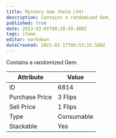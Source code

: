```yaml
---
title: Mystery Gem (helm LV4)
description: Contains a randomized Gem.
published: true
date: 2023-03-01T00:20:59.488Z
tags: items
editor: markdown
dateCreated: 2023-02-17T06:53:25.580Z
---
```


Contains a randomized Gem.

|Attribute|Value|
|-|-|
|ID|6814|
|Purchase Price|3 Flips|
|Sell Price|1 Flips|
|Type|Consumable|
|Stackable|Yes|

